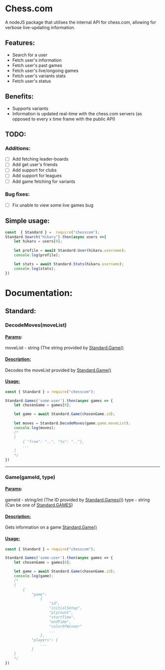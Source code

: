# Chess.com

A nodeJS package that utilises the internal API for chess.com, allowing for verbose live-updating information.

## Features:
- Search for a user
- Fetch user's information
- Fetch user's past games
- Fetch user's live/ongoing games
- Fetch user's variants stats
- Fetch user's status

## Benefits:
- Supports variants
- Information is updated real-time with the chess.com servers (as opposed to every x time frame with the public API)

## TODO:
### Additions:

 - [ ]  Add fetching leader-boards
 - [ ]  Add get user's friends
 - [ ]  Add support for clubs
 - [ ]  Add support for leagues
 - [ ] Add game fetching for variants

### Bug fixes:
- [ ] Fix unable to view some live games bug

## Simple usage:
```js
const  { Standard } =  require("chesscom");
Standard.Search("Hikaru").then(async users =>{
	let hikaru = users[0];
	
	let profile = await Standard.User(hikaru.username);
	console.log(profile);

	let stats = await Standard.Stats(hikaru.username);
	console.log(stats);
})
```

# Documentation:

## Standard:

### DecodeMoves(moveList)
#### <ins>**Params**</ins>:
moveList - string (The string provided by [Standard.Game()](#game)
#### <ins>**Description:**</ins>
Decodes the moveList provided by [Standard.Game()](#game\(gameid,-type\))
#### <ins> **Usage:** </ins>
```js
const { Standard } = require("chesscom");

Standard.Games('some-user').then(async games => {
	let chosenGame = games[0];

	let game = await Standard.Game(chosenGame.id);
	
	let moves = Standard.DecodeMoves(game.game.moveList);
	console.log(moves);
	/*
	[
		{ "from": "..", "to": ".."},
		...
	]
	*/
})
```

---

### Game(gameId, type)
#### <ins>**Params**</ins>:
gameId - string/int (The ID provided by [Standard.Games()](#Games))
type - string (Can be one of [Standard.GAMES](#Standard.GAMES))
#### <ins>**Description:**</ins>
Gets information on a game [Standard.Game()](#Game)
#### <ins> **Usage:** </ins>
```js
const { Standard } = require("chesscom");

Standard.Games('some-user').then(async games => {
	let chosenGame = games[0];

	let game = await Standard.Game(chosenGame.id);
	console.log(game);
	/*
	{
		{
			"game":
				{
					"id",
					"initialSetup",
					"plyCount",
					"startTime",
					"endTime",
					"colorOfWinner"
					...
				},
			"players": {
				...
			}
	}
	*/
})
```
